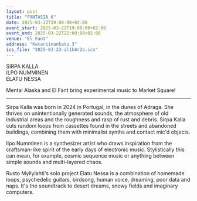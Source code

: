 ```yaml
---
layout: post
title: "FANTASIA 6"
date: 2025-03-22T19:00:00+02:00
event_start: 2025-03-22T19:00:00+02:00
event_end: 2025-03-22T22:00:00+02:00
venue: "El Fant"
address: "Katariinankatu 3"
ics_file: "2025-03-22-al1k8r2o.ics"
---
```


SIRPA KALLA  
ILPO NUMMINEN  
ELATU NESSA  
  
Mental Alaska and El Fant bring experimental music to Market Square!  
****************  
  
Sirpa Kalla was born in 2024 in Portugal, in the dunes of Adraga. She thrives on unintentionally generated sounds, the atmosphere of old industrial areas and the roughness and rasp of rust and debris. Sirpa Kalla cuts random loops from cassettes found in the streets and abandoned buildings, combining them with minimalist synths and contact mic'd objects.  
  
Ilpo Numminen is a synthesizer artist who draws inspiration from the craftsman-like spirit of the early days of electronic music. Stylistically this can mean, for example, cosmic sequence music or anything between simple sounds and multi-layered chaos.  
  
Rusto Myllylahti's solo project Elatu Nessa is a combination of homemade loops, psychedelic guitars, birdsong, human voice, dreaming, poor data and naps. It's the soundtrack to desert dreams, snowy fields and imaginary computers.
